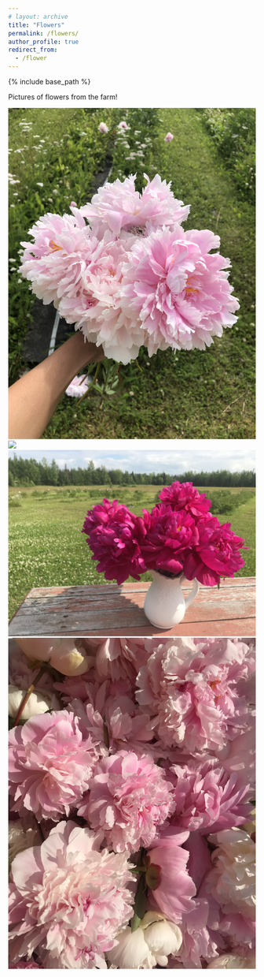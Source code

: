 ```yaml
---
# layout: archive
title: "Flowers"
permalink: /flowers/
author_profile: true
redirect_from:
  - /flower
---
```


{% include base_path %}

Pictures of flowers from the farm!

![](images/flower_1.jpg)
![](images/flower_2.jpg)
![](images/flower_3.jpg)
![](images/flower_4.jpg)
